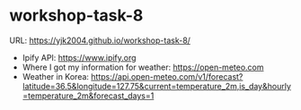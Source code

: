 # workshop-task-8

URL: https://yjk2004.github.io/workshop-task-8/


- Ipify API: https://www.ipify.org
- Where I got my information for weather: https://open-meteo.com
- Weather in Korea: https://api.open-meteo.com/v1/forecast?latitude=36.5&longitude=127.75&current=temperature_2m,is_day&hourly=temperature_2m&forecast_days=1
